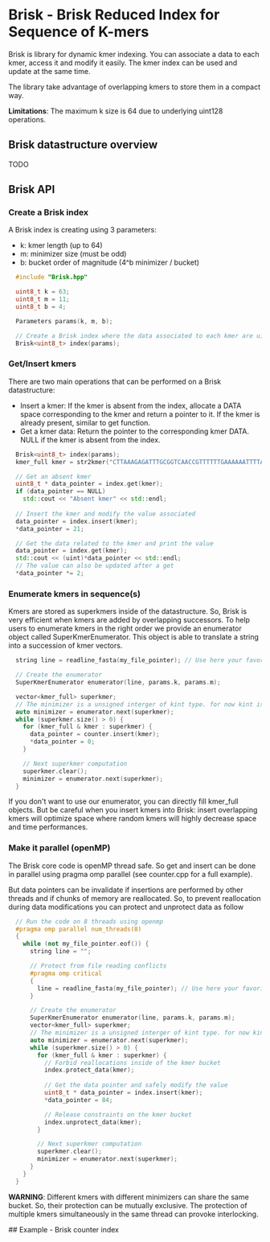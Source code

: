 # Brisk - Brisk Reduced Index for Sequence of K-mers

Brisk is library for dynamic kmer indexing.
You can associate a data to each kmer, access it and modify it easily.
The kmer index can be used and update at the same time.

The library take advantage of overlapping kmers to store them in a compact way.

**Limitations**: The maximum k size is 64 due to underlying uint128 operations.

## Brisk datastructure overview

TODO

## Brisk API

### Create a Brisk index

A Brisk index is creating using 3 parameters:
- k: kmer length (up to 64)
- m: minimizer size (must be odd)
- b: bucket order of magnitude (4^b minimizer / bucket)

```cpp
  #include "Brisk.hpp"

  uint8_t k = 63;
  uint8_t m = 11;
  uint8_t b = 4;

  Parameters params(k, m, b);

  // Create a Brisk index where the data associated to each kmer are uint8_t values.
  Brisk<uint8_t> index(params);
```

### Get/Insert kmers

There are two main operations that can be performed on a Brisk datastructure:
- Insert a kmer: If the kmer is absent from the index, allocate a DATA space corresponding to the kmer and return a pointer to it.  If the kmer is already present, similar to get function.
- Get a kmer data: Return the pointer to the corresponding kmer DATA. NULL if the kmer is absent from the index.

```cpp
  Brisk<uint8_t> index(params);
  kmer_full kmer = str2kmer("CTTAAAGAGATTTGCGGTCAACCGTTTTTTGAAAAAATTTTATAAAAATATTTATCATATTGT", params);

  // Get an absent kmer
  uint8_t * data_pointer = index.get(kmer);
  if (data_pointer == NULL)
    std::cout << "Absent kmer" << std::endl;
  
  // Insert the kmer and modify the value associated
  data_pointer = index.insert(kmer);
  *data_pointer = 21;

  // Get the data related to the kmer and print the value
  data_pointer = index.get(kmer);
  std::cout << (uint)*data_pointer << std::endl;
  // The value can also be updated after a get
  *data_pointer *= 2;
```

### Enumerate kmers in sequence(s)

Kmers are stored as superkmers inside of the datastructure.
So, Brisk is very efficient when kmers are added by overlapping successors.
To help users to enumerate kmers in the right order we provide an enumerator object called SuperKmerEnumerator.
This object is able to translate a string into a succession of kmer vectors.

```cpp
  string line = readline_fasta(my_file_pointer); // Use here your favorite reader

  // Create the enumerator
  SuperKmerEnumerator enumerator(line, params.k, params.m);

  vector<kmer_full> superkmer;
  // The minimizer is a unsigned interger of kint type. for now kint is defined as a uint128_t
  auto minimizer = enumerator.next(superkmer);
  while (superkmer.size() > 0) {
    for (kmer_full & kmer : superkmer) {
      data_pointer = counter.insert(kmer);
      *data_pointer = 0;
    }

    // Next superkmer computation
    superkmer.clear();
    minimizer = enumerator.next(superkmer);
  }
```

If you don't want to use our enumerator, you can directly fill kmer_full objects.
But be careful when you insert kmers into Brisk: insert overlapping kmers will optimize space where random kmers will highly decrease space and time performances.

### Make it parallel (openMP)

The Brisk core code is openMP thread safe.
So get and insert can be done in parallel using pragma omp parallel (see counter.cpp for a full example).

But data pointers can be invalidate if insertions are performed by other threads and if chunks of memory are reallocated.
So, to prevent reallocation during data modifications you can protect and unprotect data as follow

```cpp
  // Run the code on 8 threads using openmp
  #pragma omp parallel num_threads(8)
  {
    while (not my_file_pointer.eof()) {
      string line = "";

      // Protect from file reading conflicts
      #pragma omp critical
      {
        line = readline_fasta(my_file_pointer); // Use here your favorite reader
      }

      // Create the enumerator
      SuperKmerEnumerator enumerator(line, params.k, params.m);
      vector<kmer_full> superkmer;
      // The minimizer is a unsigned interger of kint type. for now kint is defined as a uint128_t
      auto minimizer = enumerator.next(superkmer);
      while (superkmer.size() > 0) {
        for (kmer_full & kmer : superkmer) {
          // Forbid reallocations inside of the kmer bucket
          index.protect_data(kmer);
          
          // Get the data pointer and safely modify the value
          uint8_t * data_pointer = index.insert(kmer);
          *data_pointer = 84;

          // Release constraints on the kmer bucket
          index.unprotect_data(kmer);
        }

        // Next superkmer computation
        superkmer.clear();
        minimizer = enumerator.next(superkmer);
      }
    }
  }
```

**WARNING**: Different kmers with different minimizers can share the same bucket.
So, their protection can be mutually exclusive.
The protection of multiple kmers simultaneously in the same thread can provoke interlocking.

## Example - Brisk counter index


